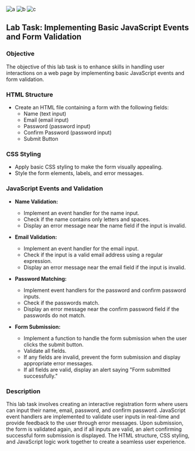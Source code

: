 

![a](https://github.com/user-attachments/assets/07c4b095-04f1-42f3-a6b9-52bc3c8abc93)
![b](https://github.com/user-attachments/assets/f9136536-6935-4d64-a2fe-335a40b7bc52)
![c](https://github.com/user-attachments/assets/4089da17-428c-4909-8d65-6f4ec6580066)

## Lab Task: Implementing Basic JavaScript Events and Form Validation

### Objective
The objective of this lab task is to enhance skills in handling user interactions on a web page by implementing basic JavaScript events and form validation.

### HTML Structure
- Create an HTML file containing a form with the following fields:
  - Name (text input)
  - Email (email input)
  - Password (password input)
  - Confirm Password (password input)
  - Submit Button

### CSS Styling
- Apply basic CSS styling to make the form visually appealing.
- Style the form elements, labels, and error messages.

### JavaScript Events and Validation
- **Name Validation:**
  - Implement an event handler for the name input.
  - Check if the name contains only letters and spaces.
  - Display an error message near the name field if the input is invalid.
  
- **Email Validation:**
  - Implement an event handler for the email input.
  - Check if the input is a valid email address using a regular expression.
  - Display an error message near the email field if the input is invalid.
  
- **Password Matching:**
  - Implement event handlers for the password and confirm password inputs.
  - Check if the passwords match.
  - Display an error message near the confirm password field if the passwords do not match.

- **Form Submission:**
  - Implement a function to handle the form submission when the user clicks the submit button.
  - Validate all fields.
  - If any fields are invalid, prevent the form submission and display appropriate error messages.
  - If all fields are valid, display an alert saying "Form submitted successfully."

### Description
This lab task involves creating an interactive registration form where users can input their name, email, password, and confirm password. JavaScript event handlers are implemented to validate user inputs in real-time and provide feedback to the user through error messages. Upon submission, the form is validated again, and if all inputs are valid, an alert confirming successful form submission is displayed. The HTML structure, CSS styling, and JavaScript logic work together to create a seamless user experience.

